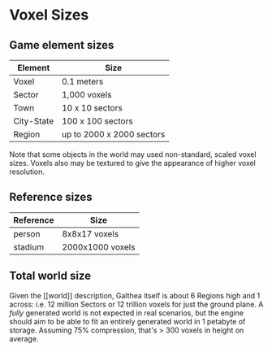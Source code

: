 # Voxel Sizes

## Game element sizes

| Element    | Size                      |
| ---------- | ------------------------- |
| Voxel      | 0.1 meters                |
| Sector     | 1,000 voxels              |
| Town       | 10 x 10 sectors           |
| City-State | 100 x 100 sectors         |
| Region     | up to 2000 x 2000 sectors |

Note that some objects in the world may used non-standard, scaled voxel sizes. Voxels also may be textured to give the appearance of higher voxel resolution.

## Reference sizes

| Reference | Size             |
| --------- | ---------------- |
| person    | 8x8x17 voxels    |
| stadium   | 2000x1000 voxels |

## Total world size

Given the [[world]] description, Galthea itself is about 6 Regions high and 1 across: i.e. 12 million Sectors or 12 trillion voxels for just the ground plane. A _fully_ generated world is not expected in real scenarios, but the engine should aim to be able to fit an entirely generated world in 1 petabyte of storage. Assuming 75% compression, that's > 300 voxels in height on average.
